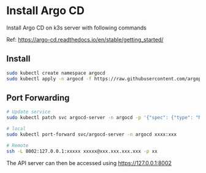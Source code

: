 # Install Argo CD

Install Argo CD on k3s server with following commands

Ref: https://argo-cd.readthedocs.io/en/stable/getting_started/

## Install

```bash
sudo kubectl create namespace argocd
sudo kubectl apply -n argocd -f https://raw.githubusercontent.com/argoproj/argo-cd/stable/manifests/install.yaml
```

## Port Forwarding

```sh
# Update service
sudo kubectl patch svc argocd-server -n argocd -p '{"spec": {"type": "NodePort"}}'

# local
sudo kubectl port-forward svc/argocd-server -n argocd xxxx:xxx

# Remote
ssh -L 8002:127.0.0.1:xxxxx xxxxx@xxx.xxx.xxx.xxx -p xx
```

The API server can then be accessed using https://127.0.0.1:8002

